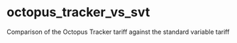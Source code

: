 # octopus_tracker_vs_svt
Comparison of the Octopus Tracker tariff against the standard variable tariff
